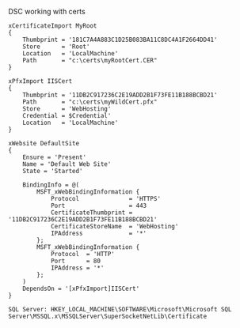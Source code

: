 
DSC working with certs

    xCertificateImport MyRoot
    {
        Thumbprint = '181C7A4A883C1D25B083BA11C8DC4A1F2664DD41'
        Store      = 'Root'
        Location   = 'LocalMachine'
        Path       = "c:\certs\myRootCert.CER"
    }

    xPfxImport IISCert
    {
        Thumbprint = '11DB2C917236C2E19ADD2B1F73FE11B188BCBD21'
        Path       = "c:\certs\myWildCert.pfx"
        Store      = 'WebHosting'
        Credential = $Credential'
        Location   = 'LocalMachine'
    }

    xWebsite DefaultSite
    {
        Ensure = 'Present'
        Name = 'Default Web Site'
        State = 'Started'

        BindingInfo = @(
            MSFT_xWebBindingInformation {
                Protocol              = 'HTTPS'
                Port                  = 443
                CertificateThumbprint = '11DB2C917236C2E19ADD2B1F73FE11B188BCBD21'
                CertificateStoreName  = 'WebHosting'
                IPAddress             = '*'
            };
            MSFT_xWebBindingInformation {
                Protocol  = 'HTTP'
                Port      = 80
                IPAddress = '*'
            };
        )
        DependsOn = '[xPfxImport]IISCert'
    }

    SQL Server: HKEY_LOCAL_MACHINE\SOFTWARE\Microsoft\Microsoft SQL Server\MSSQL.x\MSSQLServer\SuperSocketNetLib\Certificate
